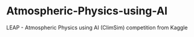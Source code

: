 # Atmospheric-Physics-using-AI
LEAP - Atmospheric Physics using AI (ClimSim) competition from Kaggle

